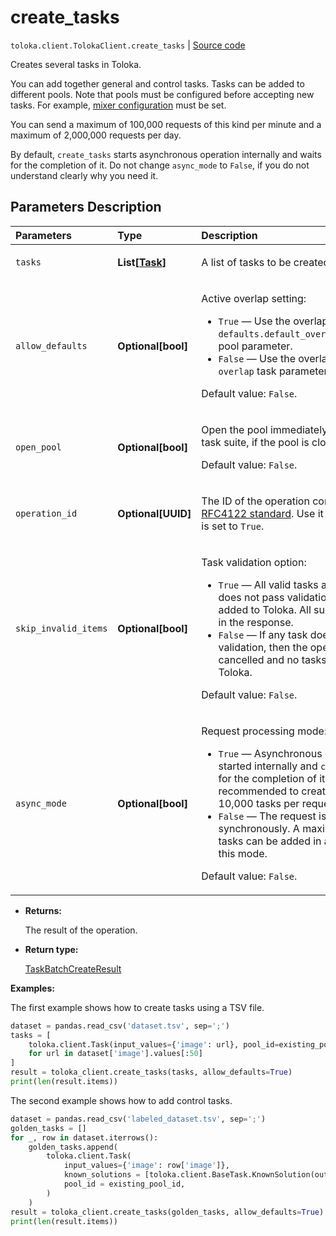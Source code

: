 # create_tasks
`toloka.client.TolokaClient.create_tasks` | [Source code](https://github.com/Toloka/toloka-kit/blob/v1.1.3/src/client/__init__.py#L2238)

Creates several tasks in Toloka.


You can add together general and control tasks.
Tasks can be added to different pools.
Note that pools must be configured before accepting new tasks. For example, [mixer configuration](toloka.client.pool.mixer_config.MixerConfig.md) must be set.

You can send a maximum of 100,000 requests of this kind per minute and a maximum of 2,000,000 requests per day.

By default, `create_tasks` starts asynchronous operation internally and waits for the completion of it. Do not
change `async_mode` to `False`, if you do not understand clearly why you need it.

## Parameters Description

| Parameters | Type | Description |
| :----------| :----| :-----------|
`tasks`|**List\[[Task](toloka.client.task.Task.md)\]**|<p>A list of tasks to be created.</p>
`allow_defaults`|**Optional\[bool\]**|<p>Active overlap setting:</p> <ul> <li>`True` — Use the overlap that is set in the `defaults.default_overlap_for_new_tasks` pool parameter.</li> <li>`False` — Use the overlap that is set in the `overlap` task parameter.</li> </ul> <p></p><p>Default value: `False`.</p>
`open_pool`|**Optional\[bool\]**|<p>Open the pool immediately after creating a task suite, if the pool is closed. </p><p>Default value: `False`.</p>
`operation_id`|**Optional\[UUID\]**|<p>The ID of the operation conforming to the [RFC4122 standard](https://tools.ietf.org/html/rfc4122). Use it if the `async_mode` is set to `True`.</p>
`skip_invalid_items`|**Optional\[bool\]**|<p>Task validation option:</p> <ul> <li>`True` — All valid tasks are added. If a task does not pass validation, then it is not added to Toloka. All such tasks are listed in the response.</li> <li>`False` — If any task does not pass validation, then the operation is cancelled and no tasks are added to Toloka.</li> </ul> <p></p><p>Default value: `False`.</p>
`async_mode`|**Optional\[bool\]**|<p>Request processing mode:</p> <ul> <li>`True` — Asynchronous operation is started internally and `create_tasks` waits for the completion of it. It is recommended to create no more than 10,000 tasks per request in this mode.</li> <li>`False` — The request is processed synchronously. A maximum of 5000 tasks can be added in a single request in this mode.</li> </ul> <p></p><p>Default value: `False`.</p>

* **Returns:**

  The result of the operation.

* **Return type:**

  [TaskBatchCreateResult](toloka.client.batch_create_results.TaskBatchCreateResult.md)

**Examples:**

The first example shows how to create tasks using a TSV file.

```python
dataset = pandas.read_csv('dataset.tsv', sep=';')
tasks = [
    toloka.client.Task(input_values={'image': url}, pool_id=existing_pool_id)
    for url in dataset['image'].values[:50]
]
result = toloka_client.create_tasks(tasks, allow_defaults=True)
print(len(result.items))
```

The second example shows how to add control tasks.

```python
dataset = pandas.read_csv('labeled_dataset.tsv', sep=';')
golden_tasks = []
for _, row in dataset.iterrows():
    golden_tasks.append(
        toloka.client.Task(
            input_values={'image': row['image']},
            known_solutions = [toloka.client.BaseTask.KnownSolution(output_values={'animal': row['label']})],
            pool_id = existing_pool_id,
        )
    )
result = toloka_client.create_tasks(golden_tasks, allow_defaults=True)
print(len(result.items))
```
